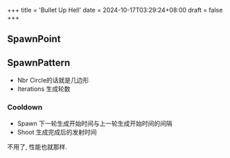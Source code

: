 +++
title = 'Bullet Up Hell'
date = 2024-10-17T03:29:24+08:00
draft = false
+++


## SpawnPoint


## SpawnPattern

- Nbr Circle的话就是几边形
- Iterations 生成轮数

### Cooldown

- Spawn 下一轮生成开始时间与上一轮生成开始时间的间隔
- Shoot 生成完成后的发射时间


不用了, 性能也就那样.
